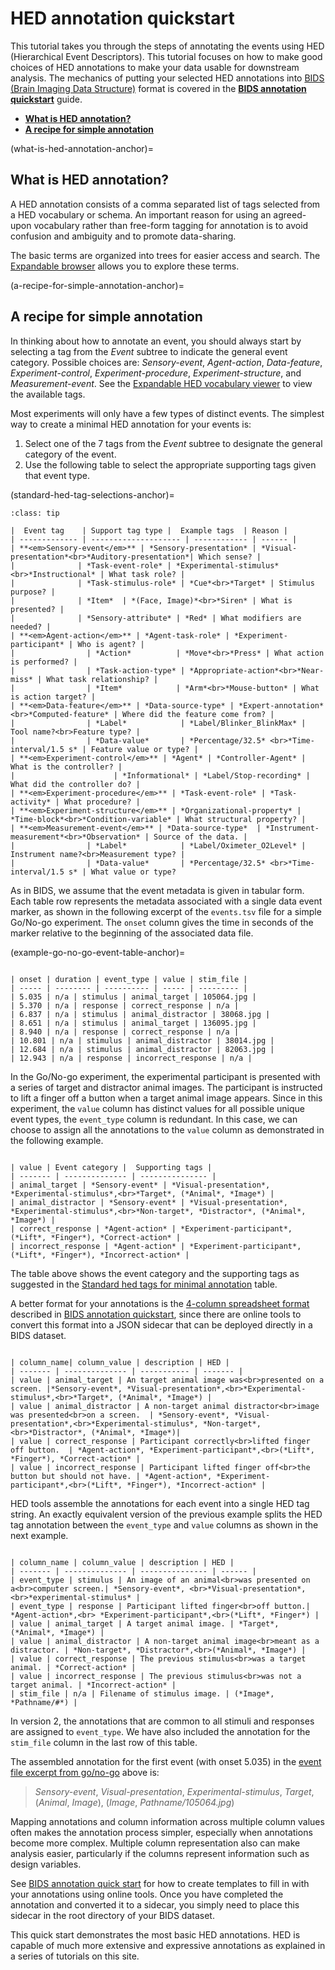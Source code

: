 # HED annotation quickstart

This tutorial takes you through the steps of annotating the events
using HED (Hierarchical Event Descriptors).
This tutorial focuses on how to make good choices of HED annotations
to make your data usable for downstream analysis.
The mechanics of putting your selected HED annotations into
[BIDS (Brain Imaging Data Structure)](https://bids.neuroimaging.io/) format
is covered in the [**BIDS annotation quickstart**](./BidsAnnotationQuickstart.md) guide.

* [**What is HED annotation?**](what-is-hed-annotation-anchor)  
* [**A recipe for simple annotation**](a-recipe-for-simple-annotation-anchor)  

(what-is-hed-annotation-anchor)=
## What is HED annotation?

A HED annotation consists of a comma separated list of tags selected from
a HED vocabulary or schema.
An important reason for using an agreed-upon vocabulary rather than
free-form tagging for annotation is to avoid confusion and ambiguity
and to promote data-sharing.

The basic terms are organized into trees for easier access and search.
The [Expandable browser](https://www.hedtags.org/display_hed.html) allows
you to explore these terms.

(a-recipe-for-simple-annotation-anchor)=
## A recipe for simple annotation
In thinking about how to annotate an event, you should always start
by selecting a tag from the *Event* subtree to indicate the general event category.
Possible choices are: *Sensory-event*, *Agent-action*, *Data-feature*, *Experiment-control*,
*Experiment-procedure*, *Experiment-structure*, and *Measurement-event*.
See the [Expandable HED vocabulary viewer](https://www.hedtags.org/display_hed.html)
to view the available tags.

Most experiments will only have a few types of distinct events.
The simplest way to create a minimal HED annotation for your events is:

1. Select one of the 7 tags from the *Event* subtree to designate the general category of the event.  
2. Use the following table to select the appropriate supporting tags given that event type.

(standard-hed-tag-selections-anchor)=
```{admonition} Standard HED tag selections for minimal annotation.
:class: tip

|  Event tag    | Support tag type |  Example tags  | Reason | 
| ------------- | -------------------- | ------------ | ------ |
| **<em>Sensory-event</em>** | *Sensory-presentation* | *Visual-presentation*<br>*Auditory-presentation*| Which sense? | 
|              | *Task-event-role* | *Experimental-stimulus*<br>*Instructional* | What task role? | 
|              | *Task-stimulus-role* | *Cue*<br>*Target* | Stimulus purpose? |  
|              | *Item*  | *(Face, Image)*<br>*Siren* | What is presented? | 
|              | *Sensory-attribute* | *Red* | What modifiers are needed? | 
| **<em>Agent-action</em>** | *Agent-task-role* | *Experiment-participant* | Who is agent? |  
|                | *Action*          | *Move*<br>*Press* | What action is performed? | 
|                | *Task-action-type* | *Appropriate-action*<br>*Near-miss* | What task relationship? | 
|                | *Item*            | *Arm*<br>*Mouse-button* | What is action target? | 
| **<em>Data-feature</em>** | *Data-source-type* | *Expert-annotation*<br>*Computed-feature* | Where did the feature come from? |  
|                | *Label*            | *Label/Blinker_BlinkMax* | Tool name?<br>Feature type? | 
|                | *Data-value*       | *Percentage/32.5* <br>*Time-interval/1.5 s* | Feature value or type? | 
| **<em>Experiment-control</em>** | *Agent* | *Controller-Agent* | What is the controller? | 
|                      | *Informational* | *Label/Stop-recording* | What did the controller do? |
| **<em>Experiment-procedure</em>** | *Task-event-role* | *Task-activity* | What procedure? | 
| **<em>Experiment-structure</em>** | *Organizational-property* | *Time-block*<br>*Condition-variable* | What structural property? | 
| **<em>Measurement-event</em>** | *Data-source-type*  | *Instrument-measurement*<br>*Observation* | Source of the data. | 
|                | *Label*            | *Label/Oximeter_O2Level* | Instrument name?<br>Measurement type? |
|                | *Data-value*       | *Percentage/32.5* <br>*Time-interval/1.5 s* | What value or type? 
```


As in BIDS, we assume that the event metadata is given in tabular form.
Each table row represents the metadata associated with a single data event marker,
as shown in the following excerpt of the `events.tsv` file for a simple Go/No-go experiment.
The `onset` column gives the time in seconds of the marker relative
to the beginning of the associated data file. 

(example-go-no-go-event-table-anchor)=
````{admonition} Event file from a simple Go/No-go experiment.

| onset | duration | event_type | value | stim_file | 
| ----- | -------- | ---------- | ----- | --------- | 
| 5.035 | n/a | stimulus | animal_target | 105064.jpg | 
| 5.370 | n/a | response | correct_response | n/a | 
| 6.837 | n/a | stimulus | animal_distractor | 38068.jpg |
| 8.651 | n/a | stimulus | animal_target | 136095.jpg |
| 8.940 | n/a | response | correct_response | n/a |
| 10.801 | n/a | stimulus | animal_distractor | 38014.jpg |
| 12.684 | n/a | stimulus | animal_distractor | 82063.jpg |
| 12.943 | n/a | response | incorrect_response | n/a |
````

In the Go/No-go experiment, the experimental participant is presented
with a series of target and distractor animal images.
The participant is instructed to lift a finger off a button
when a target animal image appears.
Since in this experiment, the `value` column has distinct values
for all possible unique event types, the `event_type` column is redundant.
In this case, we can choose to assign all the annotations to
the `value` column as demonstrated in the following example.

````{admonition} Version 1: Assigning all annotations to the value column.

| value | Event category |  Supporting tags |  
| ------- | -------------- | --------------- |   
| animal_target | *Sensory-event* | *Visual-presentation*, *Experimental-stimulus*,<br>*Target*, (*Animal*, *Image*) |  
| animal_distractor | *Sensory-event* | *Visual-presentation*, *Experimental-stimulus*,<br>*Non-target*, *Distractor*, (*Animal*, *Image*) |  
| correct_response | *Agent-action* | *Experiment-participant*, (*Lift*, *Finger*), *Correct-action* |  
| incorrect_response | *Agent-action* | *Experiment-participant*, (*Lift*, *Finger*), *Incorrect-action* |  

````

The table above shows the event category and the supporting tags as suggested in the
[Standard hed tags for minimal annotation](standard-hed-tag-selections-anchor) table.

A better format for your annotations is the 
[4-column spreadsheet format](four-column-spreadsheet-format-anchor) described in
[BIDS annotation quickstart](BidsAnnotationQuickstart.md), since there are online
tools to convert this format into a JSON sidecar that can be deployed directly in
a BIDS dataset. 

````{admonition} 4-column spreadsheet format for the previous example.

| column_name| column_value | description | HED |  
| ------- | -------------- | ----------- | ------- |  
| value | animal_target | An target animal image was<br>presented on a screen. |*Sensory-event*, *Visual-presentation*,<br>*Experimental-stimulus*,<br>*Target*, (*Animal*, *Image*) |  
| value | animal_distractor | A non-target animal distractor<br>image was presented<br>on a screen.  | *Sensory-event*, *Visual-presentation*,<br>*Experimental-stimulus*, *Non-target*,<br>*Distractor*, (*Animal*, *Image*)|  
| value | correct_response | Participant correctly<br>lifted finger off button.  | *Agent-action*, *Experiment-participant*,<br>(*Lift*, *Finger*), *Correct-action* |  
| value | incorrect_response | Participant lifted finger off<br>the button but should not have. | *Agent-action*, *Experiment-participant*,<br>(*Lift*, *Finger*), *Incorrect-action* |  

````

HED tools assemble the annotations for each event into a single HED tag string.
An exactly equivalent version of the previous example splits the HED tag annotation between
the `event_type` and `value` columns as shown in the next example.

````{admonition} Version 2: Assigning annotations to multiple event file columns.

| column_name | column_value | description | HED |  
| ------- | -------------- | --------------- | ------ |  
| event_type | stimulus | An image of an animal<br>was presented on a<br>computer screen.| *Sensory-event*, <br>*Visual-presentation*,<br>*experimental-stimulus* |  
| event_type | response | Participant lifted finger<br>off button.| *Agent-action*,<br> *Experiment-participant*,<br>(*Lift*, *Finger*) |  
| value | animal_target | A target animal image. | *Target*, (*Animal*, *Image*) |  
| value | animal_distractor | A non-target animal image<br>meant as a distractor. | *Non-target*, *Distractor*,<br>(*Animal*, *Image*) |  
| value | correct_response | The previous stimulus<br>was a target animal. | *Correct-action* |  
| value | incorrect_response | The previous stimulus<br>was not a target animal. | *Incorrect-action* |  
| stim_file | n/a | Filename of stimulus image. | (*Image*, *Pathname/#*) |  
````
In version 2, the annotations that are common
to all stimuli and responses are assigned to `event_type`.
We have also included the annotation for the `stim_file` column in the last row
of this table. 

The assembled annotation for the first event (with onset 5.035) in the 
[event file excerpt from go/no-go](example-go-no-go-event-table-anchor) above is:

> *Sensory-event*, *Visual-presentation*, *Experimental-stimulus*, *Target*, (*Animal*, *Image*), (*Image*, *Pathname/105064.jpg*)

Mapping annotations and column information across multiple column values often makes
the annotation process simpler, especially when annotations become more complex.
Multiple column representation also can make analysis easier,
particularly if the columns represent information such as design variables.

See [BIDS annotation quick start](BidsAnnotationQuickstart.md#bids-annotation-quickstart) for how to
create templates to fill in with your annotations using online tools.
Once you have completed the annotation and converted it to a sidecar,
you simply need to place this sidecar in the root directory of your BIDS dataset.

This quick start demonstrates the most basic HED annotations.
HED is capable of much more extensive and expressive annotations as
explained in a series of tutorials on this site.